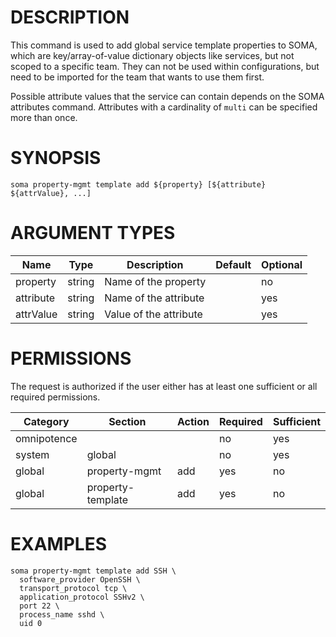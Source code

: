# DESCRIPTION

This command is used to add global service template properties to SOMA,
which are key/array-of-value dictionary objects like services, but not
scoped to a specific team. They can not be used within configurations,
but need to be imported for the team that wants to use them first.

Possible attribute values that the service can contain depends on the
SOMA attributes command. Attributes with a cardinality of `multi` can be
specified more than once.

# SYNOPSIS

```
soma property-mgmt template add ${property} [${attribute} ${attrValue}, ...]
```

# ARGUMENT TYPES

Name | Type |     Description   | Default | Optional
 --- |  --- | ----------------- | ------- | --------
property | string | Name of the property | | no
attribute | string | Name of the attribute | | yes
attrValue | string | Value of the attribute | | yes

# PERMISSIONS

The request is authorized if the user either has at least one
sufficient or all required permissions.

Category | Section | Action | Required | Sufficient
 ------- | ------- | ------ | -------- | ----------
omnipotence | | | no | yes
system | global | | no | yes
global | property-mgmt | add | yes | no
global | property-template | add | yes | no

# EXAMPLES

```
soma property-mgmt template add SSH \
  software_provider OpenSSH \
  transport_protocol tcp \
  application_protocol SSHv2 \
  port 22 \
  process_name sshd \
  uid 0
```
